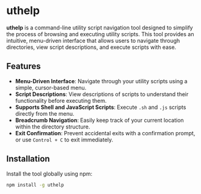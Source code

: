 # uthelp

**uthelp** is a command-line utility script navigation tool designed to simplify the process of browsing and executing utility scripts. This tool provides an intuitive, menu-driven interface that allows users to navigate through directories, view script descriptions, and execute scripts with ease.

## Features

- **Menu-Driven Interface**: Navigate through your utility scripts using a simple, cursor-based menu.
- **Script Descriptions**: View descriptions of scripts to understand their functionality before executing them.
- **Supports Shell and JavaScript Scripts**: Execute `.sh` and `.js` scripts directly from the menu.
- **Breadcrumb Navigation**: Easily keep track of your current location within the directory structure.
- **Exit Confirmation**: Prevent accidental exits with a confirmation prompt, or use `Control + C` to exit immediately.

## Installation

Install the tool globally using npm:

```sh
npm install -g uthelp
```
